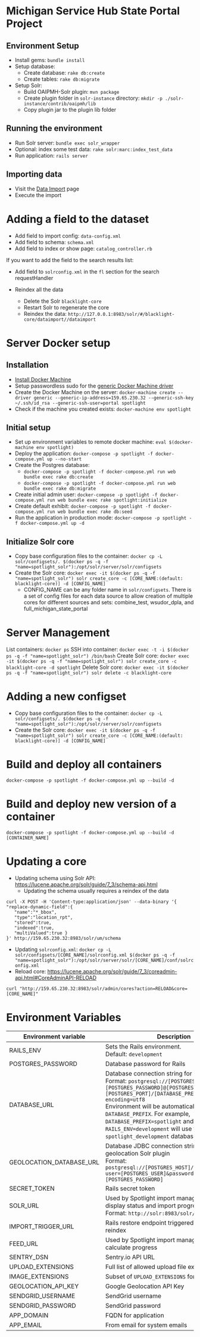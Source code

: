 # Michigan Service Hub State Portal Project

## Environment Setup

* Install gems: `bundle install`
* Setup database:
    * Create database: `rake db:create`
    * Create tables: `rake db:migrate`
* Setup Solr:
    * Build OAIPMH-Solr plugin: `mvn package`
    * Create plugin folder in `solr-instance` directory: `mkdir -p ./solr-instance/contrib/oaipmh/lib`
    * Copy plugin jar to the plugin lib folder
    
## Running the environment

* Run Solr server: `bundle exec solr_wrapper`
* Optional: index some test data: `rake solr:marc:index_test_data`
* Run application: `rails server` 

## Importing data

* Visit the [Data Import](http://127.0.0.1:8983/solr/#/blacklight-core/dataimport//dataimport) page
* Execute the import

# Adding a field to the dataset

* Add field to import config: `data-config.xml`
* Add field to schema: `schema.xml`
* Add field to index or show page: `catalog_controller.rb`

If you want to add the field to the search results list:

* Add field to `solrconfig.xml` in the `fl` section for the search requestHandler

* Reindex all the data
    * Delete the Solr `blacklight-core`
    * Restart Solr to regenerate the core
    * Reindex the data: `http://127.0.0.1:8983/solr/#/blacklight-core/dataimport//dataimport`

# Server Docker setup

## Installation

* [Install Docker Machine](https://docs.docker.com/machine/install-machine/)
* Setup passwordless sudo for the [generic Docker Machine driver](https://docs.docker.com/machine/drivers/generic/)
* Create the Docker Machine on the server: `docker-machine create --driver generic --generic-ip-address=159.65.230.32 --generic-ssh-key ~/.ssh/id_rsa --generic-ssh-user=portal spotlight`
* Check if the machine you created exists: `docker-machine env spotlight`

## Initial setup

* Set up environment variables to remote docker machine: `eval $(docker-machine env spotlight)`
* Deploy the application: `docker-compose -p spotlight -f docker-compose.yml up --no-start`
* Create the Postgres database:
    * `docker-compose -p spotlight -f docker-compose.yml run web bundle exec rake db:create`
    * `docker-compose -p spotlight -f docker-compose.yml run web bundle exec rake db:migrate`
* Create initial admin user: `docker-compose -p spotlight -f docker-compose.yml run web bundle exec rake spotlight:initialize`
* Create default exhibit: `docker-compose -p spotlight -f docker-compose.yml run web bundle exec rake db:seed`
* Run the application in production mode: `docker-compose -p spotlight -f docker-compose.yml up -d`

## Initialize Solr core

* Copy base configuration files to the container: `docker cp -L solr/configsets/. $(docker ps -q -f "name=spotlight_solr"):/opt/solr/server/solr/configsets`
* Create the Solr core: `docker exec -it $(docker ps -q -f "name=spotlight_solr") solr create_core -c [CORE_NAME:(default: blacklight-core)] -d [CONFIG_NAME]`
    * CONFIG_NAME can be any folder name in `solr/configsets`. There is a set of config files for each data source to allow creation of multiple cores for different sources and sets: combine_test, wsudor_dpla, and full_michigan_state_portal

# Server Management

List containers: `docker ps`
SSH into container: `docker exec -t -i $(docker ps -q -f "name=spotlight_solr") /bin/bash`
Create Solr core: `docker exec -it $(docker ps -q -f "name=spotlight_solr") solr create_core -c blacklight-core -d spotlight`
Delete Solr core: `docker exec -it $(docker ps -q -f "name=spotlight_solr") solr delete -c blacklight-core`

# Adding a new configset

* Copy base configuration files to the container: `docker cp -L solr/configsets/. $(docker ps -q -f "name=spotlight_solr"):/opt/solr/server/solr/configsets`
* Create the Solr core: `docker exec -it $(docker ps -q -f "name=spotlight_solr") solr create_core -c [CORE_NAME:(default: blacklight-core)] -d [CONFIG_NAME]`

# Build and deploy all containers

`docker-compose -p spotlight -f docker-compose.yml up --build -d`

# Build and deploy new version of a container

`docker-compose -p spotlight -f docker-compose.yml up --build -d [CONTAINER_NAME]`

# Updating a core

* Updating schema using Solr API: https://lucene.apache.org/solr/guide/7_3/schema-api.html
    * Updating the schema usually requires a reindex of the data
```
curl -X POST -H 'Content-type:application/json' --data-binary '{
"replace-dynamic-field":{
   "name":"*_bbox",
   "type":"location_rpt",
   "stored":true,
   "indexed":true,
   "multiValued":true }
}' http://159.65.230.32:8983/solr/um/schema
```
* Updating `solrconfig.xml`: `docker cp -L solr/configsets/[CORE_NAME]/solrconfig.xml $(docker ps -q -f "name=spotlight_solr"):/opt/solr/server/solr/[CORE_NAME]/conf/solrconfig.xml`
* Reload core: https://lucene.apache.org/solr/guide/7_3/coreadmin-api.html#CoreAdminAPI-RELOAD
```
curl "http://159.65.230.32:8983/solr/admin/cores?action=RELOAD&core=[CORE_NAME]"
```

# Environment Variables

| Environment variable | Description |
| -------------------- | ----------- |
| RAILS_ENV | Sets the Rails environment. <br>Default: `development` |
| POSTGRES_PASSWORD | Database password for Rails |
| DATABASE_URL | Database connection string for Rails <br>Format: `postgresql://[POSTGRES_USER]:[POSTGRES_PASSWORD]@[POSTGRES_HOST]:[POSTGRES_PORT]/[DATABASE_PREFIX]?encoding=utf8` <br>Environment will be automatically appended to `DATABASE_PREFIX`. For example, `DATABASE_PREFIX=spotlight` and `RAILS_ENV=development` will use the `spotlight_development` database |
| GEOLOCATION_DATABASE_URL | Database JDBC connection string used by geolocation Solr plugin <br>Format: `postgresql://[POSTGRES_HOST]/[DATABASE_NAME]?user=[POSTGRES_USER]&password=[POSTGRES_PASSWORD]` |
| SECRET_TOKEN | Rails secret token |
| SOLR_URL | Used by Spotlight import management page to display status and import progress <br>Format: `http://solr:8983/solr/[SOLR_CORE]` |
| IMPORT_TRIGGER_URL | Rails restore endpoint triggered upon successful reindex |
| FEED_URL | Used by Spotlight import management page to calculate progress |
| SENTRY_DSN | Sentry.io API URL |
| UPLOAD_EXTENSIONS | Full list of allowed upload file extensions |
| IMAGE_EXTENSIONS | Subset of `UPLOAD_EXTENSIONS` for image files |
| GEOLOCATION_API_KEY | Google Geolocation API Key |
| SENDGRID_USERNAME | SendGrid username |
| SENDGRID_PASSWORD | SendGrid password |
| APP_DOMAIN | FQDN for application |
| APP_EMAIL | From email for system emails |
